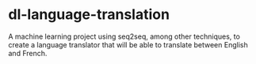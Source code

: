 # dl-language-translation

A machine learning project using seq2seq, among other techniques, to create a language translator that will be able to translate between English and French. 